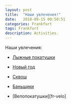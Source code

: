```yaml
---
layout: post
title:  "Наши увлечения!"
date:   2018-09-15 00:50:51 
categories: Frankfurt
tags: Frankfurt
description: Activities.
---
```

Наши увлечения:

* [Лыжные покатушки][fr-lyzi]

* [Новый год][fr-ny]

* [Сквош][fr-skvo]

* [Баньщики][fr-bans]

* [Велопокатушки][fr-velo]


[fr-lyzi]: https://t.me/joinchat/AAeGCgvi0_XI09s1AU8lrA
[fr-ny]:   https://t.me/joinchat/AAeGClANpZDWo4QcAjPX6Q
[fr-skvo]: https://t.me/joinchat/AAeGChFkF-9Tb_hlsKk81g
[fr-bans]: https://t.me/joinchat/AAeGChLKd72aDX3dljDMRw
[ft-velo]: https://t.me/frabike